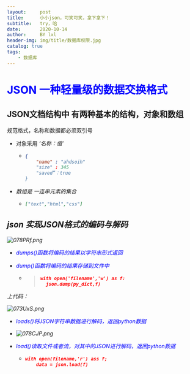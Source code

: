 ```yaml
---
layout:     post
title:      小小json，可笑可笑，拿下拿下！
subtitle:   try，哈
date:       2020-10-14
author:     BY lxl
header-img: img/title/数据库权限.jpg
catalog: true
tags:
    - 数据库
---
```


<style type='text/css'>
    h1 {color:blue;}
    ooo {color:blue;}
</style>

#  JSON 一种轻量级的数据交换格式

##  JSON文档结构中 有两种基本的结构，对象和数组

规范格式，名称和数据都必须双引号

- 对象采用      <em>‘名称：值’<em>   

  - ```json
    {
        "name" : "ahdsoih"
        "size" : 345
        "saved”：true
    }
    ```

- 数组是	<em>一连串元素的集合<em>

  - ```json
    ["text","html","css"]
    ```

## json 实现JSON格式的编码与解码

![078PRf.png](https://s1.ax1x.com/2020/10/15/078PRf.png)

- <ooo>dumps()函数将编码的结果以字符串形式返回<ooo>

- <ooo>dump()函数将编码的结果存储到文件中<ooo>

  - >```json
    >with open('filename','w') as f:
    >   json.dump(py_dict,f)
    >```

上代码：

![073UxS.png](https://s1.ax1x.com/2020/10/15/073UxS.png)

- <ooo>loads()将JSON字符串数据进行解码，返回python数据<ooo>
- ![078CJP.png](https://s1.ax1x.com/2020/10/15/078CJP.png)

- <ooo>load()读取文件或者流，对其中的JSON进行解码，返回python数据<ooo>

  - ```json
    with open(filename,'r') ass f;
    	data = json.load(f)
    ```

    